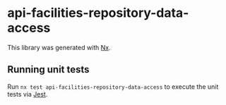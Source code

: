 # api-facilities-repository-data-access

This library was generated with [Nx](https://nx.dev).

## Running unit tests

Run `nx test api-facilities-repository-data-access` to execute the unit tests via [Jest](https://jestjs.io).
